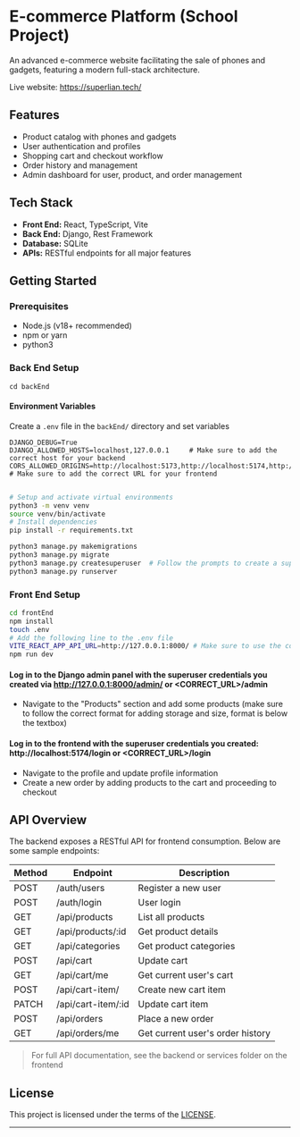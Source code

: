 # E-commerce Platform (School Project)

An advanced e-commerce website facilitating the sale of phones and gadgets, featuring a modern full-stack architecture.

Live website: https://superlian.tech/ 

## Features

- Product catalog with phones and gadgets
- User authentication and profiles
- Shopping cart and checkout workflow
- Order history and management
- Admin dashboard for user, product, and order management

## Tech Stack

- **Front End:** React, TypeScript, Vite
- **Back End:** Django, Rest Framework
- **Database:** SQLite
- **APIs:** RESTful endpoints for all major features


## Getting Started

### Prerequisites

- Node.js (v18+ recommended)
- npm or yarn
- python3


### Back End Setup

```
cd backEnd
```

#### Environment Variables

Create a `.env` file in the `backEnd/` directory and set variables

```
DJANGO_DEBUG=True 
DJANGO_ALLOWED_HOSTS=localhost,127.0.0.1     # Make sure to add the correct host for your backend
CORS_ALLOWED_ORIGINS=http://localhost:5173,http://localhost:5174,http://localhost:5175     # Make sure to add the correct URL for your frontend
```

```bash

# Setup and activate virtual environments
python3 -m venv venv
source venv/bin/activate
# Install dependencies
pip install -r requirements.txt

python3 manage.py makemigrations
python3 manage.py migrate
python3 manage.py createsuperuser  # Follow the prompts to create a superuser
python3 manage.py runserver
```

### Front End Setup

```bash
cd frontEnd
npm install
touch .env
# Add the following line to the .env file
VITE_REACT_APP_API_URL=http://127.0.0.1:8000/ # Make sure to use the correct URL for your backend
npm run dev
```

#### Log in to the Django admin panel with the superuser credentials you created via http://127.0.0.1:8000/admin/    or <CORRECT_URL>/admin
- Navigate to the "Products" section and add some products (make sure to follow the correct format for adding storage and size, format is below the textbox)

#### Log in to the frontend with the superuser credentials you created: http://localhost:5174/login  or <CORRECT_URL>/login
- Navigate to the profile  and update profile information
- Create a new order by adding products to the cart and proceeding to checkout

## API Overview

The backend exposes a RESTful API for frontend consumption. Below are some sample endpoints:

| Method | Endpoint               | Description                        |
|--------|------------------------|------------------------------------|
| POST   | /auth/users            | Register a new user                |
| POST   | /auth/login            | User login                         |
| GET    | /api/products          | List all products                  |
| GET    | /api/products/:id      | Get product details                |
| GET    | /api/categories        | Get product categories             |
| POST   | /api/cart              | Update cart                        |
| GET    | /api/cart/me           | Get current user's cart            |
| POST   | /api/cart-item/        | Create new cart item               |
| PATCH  | /api/cart-item/:id     | Update cart item                   |
| POST   | /api/orders            | Place a new order                  |
| GET    | /api/orders/me         | Get current user's order history   |

> For full API documentation, see the backend or services folder on the frontend


## License

This project is licensed under the terms of the [LICENSE](LICENSE).

---

